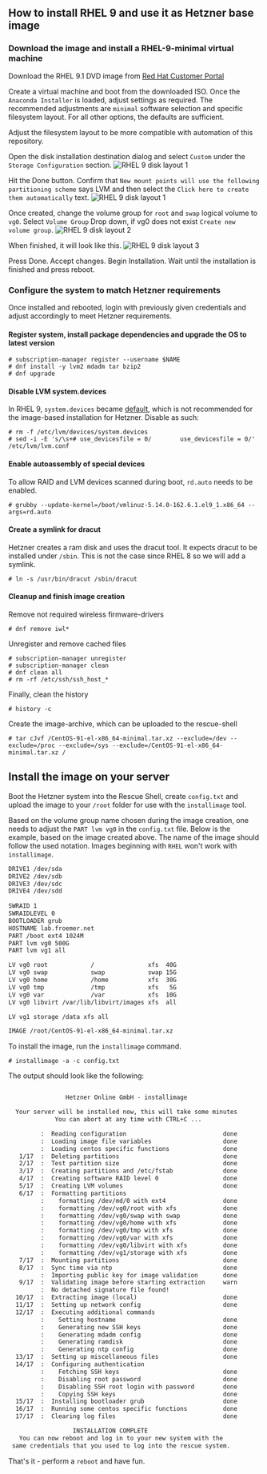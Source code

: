 ## How to install RHEL 9 and use it as Hetzner base image

### Download the image and install a RHEL-9-minimal virtual machine

Download the RHEL 9.1 DVD image from [Red Hat Customer Portal](https://access.redhat.com/downloads/content/479/ver=/rhel---9/9.1/x86_64/product-software)

Create a virtual machine and boot from the downloaded ISO. Once the `Anaconda Installer` is loaded, adjust settings as required. The recommended adjustments are `minimal` software selection and specific filesystem layout. For all other options, the defaults are sufficient.

Adjust the filesystem layout to be more compatible with automation of this repository.

Open the disk installation destination dialog and select `Custom` under the `Storage Configuration` section.
![RHEL 9 disk layout 1](../images/rhel9_disk-layout-1.png)

Hit the Done button. Confirm that `New mount points will use the following partitioning scheme` says LVM and then select the `Click here to create them automatically` text.
![RHEL 9 disk layout 1](../images/rhel9_disk-layout-2.png)

Once created, change the volume group for `root` and `swap` logical volume to `vg0`. Select `Volume Group` Drop down, if vg0 does not exist `Create new volume group`.
![RHEL 9 disk layout 2](../images/rhel9_disk-layout-3.png)

When finished, it will look like this.
![RHEL 9 disk layout 3](../images/rhel9_disk-layout-4.png)

Press Done. Accept changes. Begin Installation. Wait until the installation is finished and press reboot.

### Configure the system to match Hetzner requirements

Once installed and rebooted, login with previously given credentials and adjust accordingly to meet Hetzner requirements.

#### Register system, install package dependencies and upgrade the OS to latest version

```shell
# subscription-manager register --username $NAME
# dnf install -y lvm2 mdadm tar bzip2
# dnf upgrade 
```

#### Disable LVM system.devices

In RHEL 9, `system.devices` became [default](https://access.redhat.com/documentation/en-us/red_hat_enterprise_linux/9/pdf/configuring_and_managing_logical_volumes/red_hat_enterprise_linux-9-configuring_and_managing_logical_volumes-en-us.pdf), which is not recommended for the image-based installation for Hetzner. Disable as such:

```shell
# rm -f /etc/lvm/devices/system.devices
# sed -i -E 's/\s+# use_devicesfile = 0/        use_devicesfile = 0/' /etc/lvm/lvm.conf
```

#### Enable autoassembly of special devices

To allow RAID and LVM devices scanned during boot, `rd.auto` needs to be enabled.

```shell
# grubby --update-kernel=/boot/vmlinuz-5.14.0-162.6.1.el9_1.x86_64 --args=rd.auto
```

#### Create a symlink for dracut

Hetzner creates a ram disk and uses the dracut tool. It expects dracut to be installed under `/sbin`. This is not the case since RHEL 8 so we will add a symlink.

```shell
# ln -s /usr/bin/dracut /sbin/dracut
```

#### Cleanup and finish image creation

Remove not required wireless firmware-drivers

```shell
# dnf remove iwl*
```

Unregister and remove cached files

```shell 
# subscription-manager unregister
# subscription-manager clean
# dnf clean all
# rm -rf /etc/ssh/ssh_host_*
```

Finally, clean the history

```shell
# history -c
```

Create the image-archive, which can be uploaded to the rescue-shell

```shell
# tar cJvf /CentOS-91-el-x86_64-minimal.tar.xz --exclude=/dev --exclude=/proc --exclude=/sys --exclude=/CentOS-91-el-x86_64-minimal.tar.xz /
```

## Install the image on your server

Boot the Hetzner system into the Rescue Shell, create `config.txt` and upload the image to your `/root` folder for use with the `installimage` tool.

Based on the volume group name chosen during the image creation, one needs to adjust the `PART lvm vg0` in the `config.txt` file. Below is the example, based on the image created above. The name of the image should follow the used notation. Images beginning with `RHEL` won't work with `installimage`.

```txt
DRIVE1 /dev/sda
DRIVE2 /dev/sdb
DRIVE3 /dev/sdc
DRIVE4 /dev/sdd
 
SWRAID 1 
SWRAIDLEVEL 0 
BOOTLOADER grub 
HOSTNAME lab.froemer.net
PART /boot ext4 1024M 
PART lvm vg0 500G
PART lvm vg1 all

LV vg0 root            /               xfs  40G
LV vg0 swap            swap            swap 15G
LV vg0 home            /home           xfs  30G
LV vg0 tmp             /tmp            xfs   5G
LV vg0 var             /var            xfs  10G
LV vg0 libvirt /var/lib/libvirt/images xfs  all

LV vg1 storage /data xfs all

IMAGE /root/CentOS-91-el-x86_64-minimal.tar.xz
```

To install the image, run the `installimage` command.

```shell
# installimage -a -c config.txt
```

The output should look like the following:

```txt

                Hetzner Online GmbH - installimage

  Your server will be installed now, this will take some minutes
             You can abort at any time with CTRL+C ...

         :  Reading configuration                           done 
         :  Loading image file variables                    done 
         :  Loading centos specific functions               done 
   1/17  :  Deleting partitions                             done 
   2/17  :  Test partition size                             done 
   3/17  :  Creating partitions and /etc/fstab              done 
   4/17  :  Creating software RAID level 0                  done 
   5/17  :  Creating LVM volumes                            done 
   6/17  :  Formatting partitions
         :    formatting /dev/md/0 with ext4                done 
         :    formatting /dev/vg0/root with xfs             done 
         :    formatting /dev/vg0/swap with swap            done 
         :    formatting /dev/vg0/home with xfs             done 
         :    formatting /dev/vg0/tmp with xfs              done 
         :    formatting /dev/vg0/var with xfs              done 
         :    formatting /dev/vg0/libvirt with xfs          done 
         :    formatting /dev/vg1/storage with xfs          done 
   7/17  :  Mounting partitions                             done 
   8/17  :  Sync time via ntp                               done 
         :  Importing public key for image validation       done 
   9/17  :  Validating image before starting extraction     warn 
         :  No detached signature file found!
  10/17  :  Extracting image (local)                        done 
  11/17  :  Setting up network config                       done 
  12/17  :  Executing additional commands
         :    Setting hostname                              done 
         :    Generating new SSH keys                       done 
         :    Generating mdadm config                       done 
         :    Generating ramdisk                            done 
         :    Generating ntp config                         done 
  13/17  :  Setting up miscellaneous files                  done 
  14/17  :  Configuring authentication
         :    Fetching SSH keys                             done 
         :    Disabling root password                       done 
         :    Disabling SSH root login with password        done 
         :    Copying SSH keys                              done 
  15/17  :  Installing bootloader grub                      done 
  16/17  :  Running some centos specific functions          done 
  17/17  :  Clearing log files                              done 

                  INSTALLATION COMPLETE
   You can now reboot and log in to your new system with the
 same credentials that you used to log into the rescue system.
```

That's it - perform a `reboot` and have fun.

